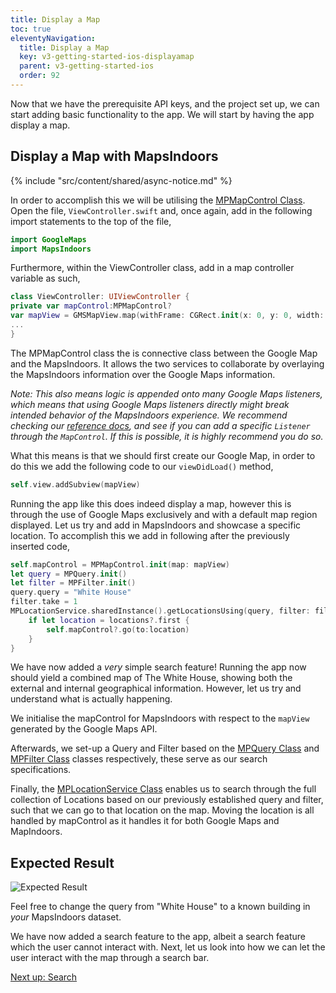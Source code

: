 ```yaml
---
title: Display a Map
toc: true
eleventyNavigation:
  title: Display a Map
  key: v3-getting-started-ios-displayamap
  parent: v3-getting-started-ios
  order: 92
---
```

Now that we have the prerequisite API keys, and the project set up, we can start adding basic functionality to the app. We will start by having the app display a map.

## Display a Map with MapsIndoors

<!-- Overview -->
{% include "src/content/shared/async-notice.md" %}

In order to accomplish this we will be utilising the [MPMapControl Class](https://app.mapsindoors.com/mapsindoors/reference/ios/v3/interface_m_p_map_control.html). Open the file, `ViewController.swift` and, once again, add in the following import statements to the top of the file,

```swift
import GoogleMaps  
import MapsIndoors
```

Furthermore, within the ViewController class, add in a map controller variable as such,

```swift
class ViewController: UIViewController {
private var mapControl:MPMapControl?
var mapView = GMSMapView.map(withFrame: CGRect.init(x: 0, y: 0, width: UIScreen.main.bounds.width, height: UIScreen.main.bounds.height), camera: GMSCameraPosition())
...
}
```  

The MPMapControl class the is connective class between the Google Map and the MapsIndoors. It allows the two services to collaborate by overlaying the MapsIndoors information over the Google Maps information.

*Note: This also means logic is appended onto many Google Maps listeners, which means that using Google Maps listeners directly might break intended behavior of the MapsIndoors experience. We recommend checking our [reference docs](https://app.mapsindoors.com/mapsindoors/reference/ios/v3/index.html), and see if you can add a specific `Listener` through the `MapControl`. If this is possible, it is highly recommend you do so.*

What this means is that we should first create our Google Map, in order to do this we add the following code to our `viewDidLoad()` method,

```swift
self.view.addSubview(mapView)
```

Running the app like this does indeed display a map, however this is through the use of Google Maps exclusively and with a default map region displayed. Let us try and add in MapsIndoors and showcase a specific location. To accomplish this we add in following after the previously inserted code,

```swift
self.mapControl = MPMapControl.init(map: mapView)  
let query = MPQuery.init()  
let filter = MPFilter.init()  
query.query = "White House"  
filter.take = 1  
MPLocationService.sharedInstance().getLocationsUsing(query, filter: filter) { (locations, error) in  
    if let location = locations?.first {  
        self.mapControl?.go(to:location)  
    }  
}
```

We have now added a *very* simple search feature! Running the app now should yield a combined map of The White House, showing both the external and internal geographical information. However, let us try and understand what is actually happening.

We initialise the mapControl for MapsIndoors with respect to the `mapView` generated by the Google Maps API.

Afterwards, we set-up a Query and Filter based on the [MPQuery Class](https://app.mapsindoors.com/mapsindoors/reference/ios/v3/interface_m_p_query.html#a9da8ff62b6d17e45403b9005c73e811f) and [MPFilter Class](https://app.mapsindoors.com/mapsindoors/reference/ios/v3/interface_m_p_filter.html) classes respectively, these serve as our search specifications.

Finally, the [MPLocationService Class](https://app.mapsindoors.com/mapsindoors/reference/ios/v3/interface_m_p_location_service.html#a140844121a239dcf1709210e1723c312) enables us to search through the full collection of Locations based on our previously established query and filter, such that we can go to that location on the map. Moving the location is all handled by mapControl as it handles it for both Google Maps and MapIndoors.

## Expected Result

![Expected Result](/assets/ios/getting-started/er_display-a-map.png)

Feel free to change the query from "White House" to a known building in *your* MapsIndoors dataset.

We have now added a search feature to the app, albeit a search feature which the user cannot interact with. Next, let us look into how we can let the user interact with the map through a search bar.

<p class="next-article"><a class="mi-button mi-button--outline" href="{{ site.url }}/content/getting-started/ios/search/">Next up: Search</a></p>
